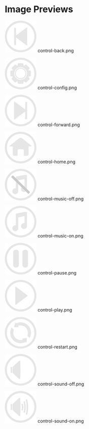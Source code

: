 # Image Previews

<img src="control-back.png" style="max-width:100px;" /> control-back.png<br>

<img src="control-config.png" style="max-width:100px;" /> control-config.png<br>

<img src="control-forward.png" style="max-width:100px;" /> control-forward.png<br>

<img src="control-home.png" style="max-width:100px;" /> control-home.png<br>

<img src="control-music-off.png" style="max-width:100px;" /> control-music-off.png<br>

<img src="control-music-on.png" style="max-width:100px;" /> control-music-on.png<br>

<img src="control-pause.png" style="max-width:100px;" /> control-pause.png<br>

<img src="control-play.png" style="max-width:100px;" /> control-play.png<br>

<img src="control-restart.png" style="max-width:100px;" /> control-restart.png<br>

<img src="control-sound-off.png" style="max-width:100px;" /> control-sound-off.png<br>

<img src="control-sound-on.png" style="max-width:100px;" /> control-sound-on.png<br>

